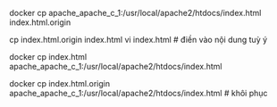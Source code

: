 docker cp apache_apache_c_1:/usr/local/apache2/htdocs/index.html index.html.origin

cp index.html.origin index.html
vi index.html  # điền vào nội dung tuỳ ý

docker cp index.html apache_apache_c_1:/usr/local/apache2/htdocs/index.html

docker cp index.html.origin apache_apache_c_1:/usr/local/apache2/htdocs/index.html  # khôi phục
